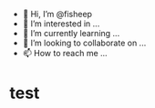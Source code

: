 - 👋 Hi, I’m @fisheep
- 👀 I’m interested in ...
- 🌱 I’m currently learning ...
- 💞️ I’m looking to collaborate on ...
- 📫 How to reach me ...

<!---
fisheep/fisheep is a ✨ special ✨ repository because its `README.md` (this file) appears on your GitHub profile.
You can click the Preview link to take a look at your changes.
--->

# test
